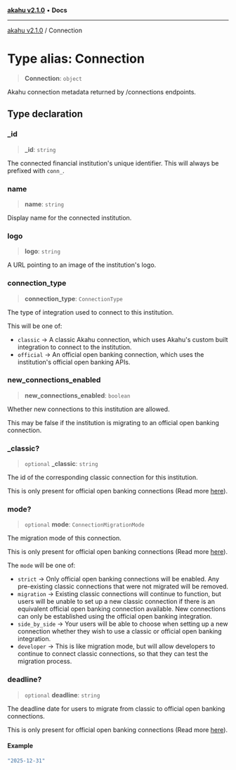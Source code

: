 [**akahu v2.1.0**](../README.md) • **Docs**

***

[akahu v2.1.0](../README.md) / Connection

# Type alias: Connection

> **Connection**: `object`

Akahu connection metadata returned by /connections endpoints.

## Type declaration

### \_id

> **\_id**: `string`

The connected financial institution's unique identifier.
This will always be prefixed with `conn_`.

### name

> **name**: `string`

Display name for the connected institution.

### logo

> **logo**: `string`

A URL pointing to an image of the institution's logo.

### connection\_type

> **connection\_type**: `ConnectionType`

The type of integration used to connect to this institution.

This will be one of:
- `classic` → A classic Akahu connection, which uses Akahu's custom
built integration to connect to the institution.
- `official` → An official open banking connection, which uses the
institution's official open banking APIs.

### new\_connections\_enabled

> **new\_connections\_enabled**: `boolean`

Whether new connections to this institution are allowed.

This may be false if the institution is migrating to an official open banking connection.

### \_classic?

> `optional` **\_classic**: `string`

The id of the corresponding classic connection for this institution.

This is only present for official open banking connections (Read more [here](https://developers.akahu.nz/docs/official-open-banking)).

### mode?

> `optional` **mode**: `ConnectionMigrationMode`

The migration mode of this connection.

This is only present for official open banking connections (Read more [here](https://developers.akahu.nz/docs/official-open-banking)).

The `mode` will be one of:
- `strict` → Only official open banking connections will be enabled. Any pre-existing classic connections that were not migrated will be removed.
- `migration` → Existing classic connections will continue to function, but users will be unable to set up a new classic connection if there is an equivalent official open banking connection available. New connections can only be established using the official open banking integration.
- `side_by_side` → Your users will be able to choose when setting up a new connection whether they wish to use a classic or official open banking integration.
- `developer` → This is like migration mode, but will allow developers to continue to connect classic connections, so that they can test the migration process.

### deadline?

> `optional` **deadline**: `string`

The deadline date for users to migrate from classic to official open banking connections.

This is only present for official open banking connections (Read more [here](https://developers.akahu.nz/docs/official-open-banking)).

#### Example

```ts
"2025-12-31"
```
